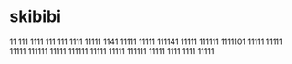 # skibibi
11
111
1111
111
111
1111
11111
1141
11111
11111
111141
11111
111111
1111101
11111
11111
11111
111111
11111
111111
11111
11111
111111
11111
1111
1111
11111
